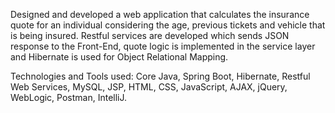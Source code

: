 Designed and developed a web application that calculates the insurance quote for an individual considering the age, previous tickets and vehicle that is being insured. Restful services are developed which sends JSON response to the Front-End, quote logic is implemented in the service layer and Hibernate is used for Object Relational Mapping.

Technologies and Tools used: Core Java, Spring Boot, Hibernate, Restful Web Services, MySQL, JSP, HTML, CSS, JavaScript, AJAX, jQuery, WebLogic, Postman, IntelliJ.


